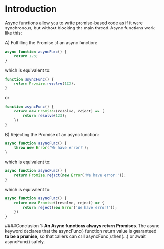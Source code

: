 # Introduction

Async functions allow you to write promise-based code as if it were synchronous, but without blocking the main thread. Async functions work like this:

A) Fulfilling the Promise of an async function:

```js
async function asyncFunc() {
    return 123;
}
```

which is equivalent to:

```js
function asyncFunc() {
    return Promise.resolve(123);
}
```
or

```js
function asyncFunc() {
    return new Promise((resolve, reject) => {
    	return resolve(123);
   	})
}
```

B) Rejecting the Promise of an async function:

```js
async function asyncFunc() {
    throw new Error('We have error!');
}
```

which is equivalent to:


```js
async function asyncFunc() {
    return Promise.reject(new Error('We have error!'));
}
```

which is equivalent to:

```js
async function asyncFunc() {
    return new Promise((resolve, reject) => {
    	return reject(new Error('We have error!'));
   	})
}
```

####Conclusion 1: 
**An Async functions always return Promises**. The async keyword  declares that the asyncFunc() function return value is guaranteed **to be a promise**, so that callers can call asyncFunc().then(...) or await asyncFunc() safely. 